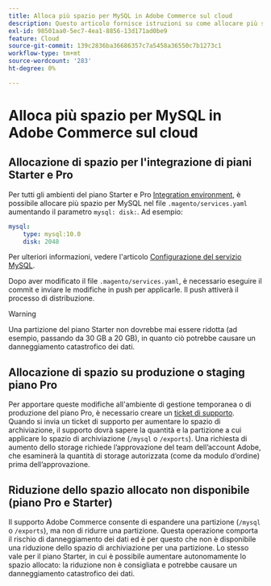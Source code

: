 ```yaml
---
title: Alloca più spazio per MySQL in Adobe Commerce sul cloud
description: Questo articolo fornisce istruzioni su come allocare più spazio per MySQL in Adobe Commerce sull’infrastruttura cloud.
exl-id: 98501aa0-5ec7-4ea1-8856-13d171ad0be9
feature: Cloud
source-git-commit: 139c2836ba36686357c7a5458a36550c7b1273c1
workflow-type: tm+mt
source-wordcount: '283'
ht-degree: 0%

---
```


# Alloca più spazio per MySQL in Adobe Commerce sul cloud


## Allocazione di spazio per l&#39;integrazione di piani Starter e Pro

Per tutti gli ambienti del piano Starter e Pro [Integration environment](https://experienceleague.adobe.com/it/docs/experience-cloud-kcs/kbarticles/ka-27242), è possibile allocare più spazio per MySQL nel file `.magento/services.yaml` aumentando il parametro `mysql: disk:`. Ad esempio:

```yaml
mysql:
    type: mysql:10.0
    disk: 2048
```

Per ulteriori informazioni, vedere l&#39;articolo [Configurazione del servizio MySQL](https://experienceleague.adobe.com/it/docs/commerce-cloud-service/user-guide/configure/service/mysql).

Dopo aver modificato il file `.magento/services.yaml`, è necessario eseguire il commit e inviare le modifiche in push per applicarle. Il push attiverà il processo di distribuzione.

>[!WARNING]
>
>Una partizione del piano Starter non dovrebbe mai essere ridotta (ad esempio, passando da 30 GB a 20 GB), in quanto ciò potrebbe causare un danneggiamento catastrofico dei dati.

## Allocazione di spazio su produzione o staging piano Pro

Per apportare queste modifiche all&#39;ambiente di gestione temporanea o di produzione del piano Pro, è necessario creare un [ticket di supporto](/help/help-center-guide/help-center/magento-help-center-user-guide.md#merchant-not-displayed). Quando si invia un ticket di supporto per aumentare lo spazio di archiviazione, il supporto dovrà sapere la quantità e la partizione a cui applicare lo spazio di archiviazione (`/mysql` o `/exports`). Una richiesta di aumento dello storage richiede l’approvazione del team dell’account Adobe, che esaminerà la quantità di storage autorizzata (come da modulo d’ordine) prima dell’approvazione.

## Riduzione dello spazio allocato non disponibile (piano Pro e Starter)

Il supporto Adobe Commerce consente di espandere una partizione (`/mysql` o `/exports`), ma non di ridurre una partizione. Questa operazione comporta il rischio di danneggiamento dei dati ed è per questo che non è disponibile una riduzione dello spazio di archiviazione per una partizione.
Lo stesso vale per il piano Starter, in cui è possibile aumentare autonomamente lo spazio allocato: la riduzione non è consigliata e potrebbe causare un danneggiamento catastrofico dei dati.
